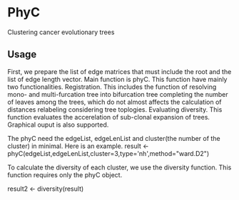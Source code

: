 # PhyC
Clustering cancer evolutionary trees

## Usage
First, we prepare the list of edge matrices that must include the root and the list of edge length vector.
Main function is phyC. This function have mainly two functionalities. 
  Registration. This includes the function of 
    resolving mono- and multi-furcation tree into bifurcation tree
    completing the number of leaves among the trees, which do not almost affects the calculation of distances
    relabeling considering tree toplogies.
  Evaluating diversity. This function evaluates the accerelation of sub-clonal expansion of trees. Graphical ouput is also supported.

The phyC need the edgeList, edgeLenList and cluster(the number of the cluster) in minimal. Here is an example.
result <- phyC(edgeList,edgeLenList,cluster=3,type='nh',method="ward.D2")

To calculate the diversity of each cluster, we use the diversity function. This function requires only the phyC object.

result2 <- diversity(result)

